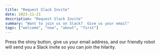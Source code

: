 ```yaml
---
title: "Request Slack Invite"
date: 2023-11-21
description: "Request Slack Invite"
summary: "Want to join us on Slack?  Give us your email"
tags: ["welcome", "new", "about", "first"]
---
```

Press the shiny button, give us your email address, and our friendly robot will send you a Slack invite so you can join the hilarity.

